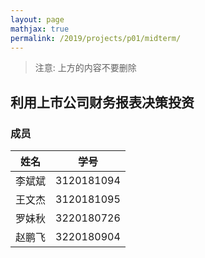 ```yaml
---
layout: page
mathjax: true
permalink: /2019/projects/p01/midterm/
---
```


> 注意: 上方的内容不要删除

## 利用上市公司财务报表决策投资 

### 成员

姓名 | 学号
---- |-----|
李斌斌 | 3120181094
王文杰 | 3120181095
罗妹秋 | 3220180726
赵鹏飞 | 3220180904
